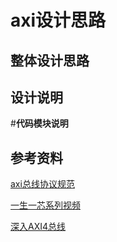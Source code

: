 **axi设计思路**
==================================================

**整体设计思路**
-------------------------------


**设计说明**
---------------------

#**代码模块说明**


**参考资料**
------------------------------------

[axi总线协议规范](https://developer.arm.com/Architectures/AMBA)

[一生一芯系列视频](https://space.bilibili.com/2107852263/channel/collectiondetail?sid=690279)

[深入AXI4总线](https://zhuanlan.zhihu.com/p/44766356)
